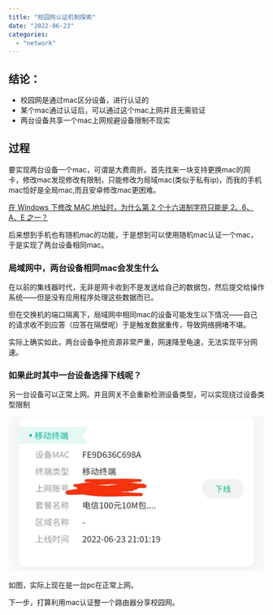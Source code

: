 ```yaml
---
title: "校园网认证机制探索"
date: "2022-06-23"
categories:
  - "network"
---
```


## 结论：

- 校园网是通过mac区分设备，进行认证的
- 某个mac通过认证后，可以通过这个mac上网并且无需验证
- 两台设备共享一个mac上网规避设备限制不现实

## 过程

要实现两台设备一个mac，可谓是大费周折。首先找来一块支持更换mac的网卡，修改mac发现修改有限制，只能修改为局域mac(类似于私有ip)，而我的手机mac恰好是全局mac,而且安卓修改mac更困难。

[在 Windows 下修改 MAC 地址时，为什么第 2 个十六进制字符只能是 2、6、A、E 之一？](https://www.zhihu.com/question/21805731)

后来想到手机也有随机mac的功能，于是想到可以使用随机mac认证一个mac，于是实现了两台设备相同mac。

### 局域网中，两台设备相同mac会发生什么

在以前的集线器时代，无非是网卡收到不是发送给自己的数据包，然后提交给操作系统——但是没有应用程序处理这些数据而已。

但在交换机的端口隔离下，局域网中相同mac的设备可能发生以下情况——自己的请求收不到应答（应答在隔壁呢）于是触发数据重传，导致网络拥堵不堪。

实际上确实如此，两台设备争抢资源非常严重，网速降至龟速，无法实现平分网速。

### 如果此时其中一台设备选择下线呢？

另一台设备可以正常上网。并且网关不会重新检测设备类型，可以实现绕过设备类型限制

![](images/1655992062756-1024x616.jpg)

如图，实际上现在是一台pc在正常上网。

下一步，打算利用mac认证整一个路由器分享校园网。
